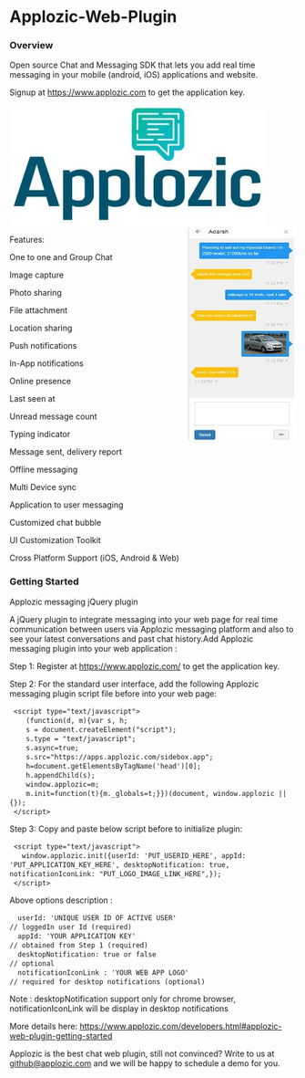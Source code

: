 # Applozic-Web-Plugin


### Overview         

Open source Chat and Messaging SDK that lets you add real time messaging in your mobile (android, iOS) applications and website.

Signup at https://www.applozic.com to get the application key.

<img  align="middle"  src="img/applozic.jpg"/>

<img align="right" src="img/webplugin.jpg" />



Features:


 One to one and Group Chat
 
 Image capture
 
 Photo sharing
 
 File attachment
 
 Location sharing
 
 Push notifications
 
 In-App notifications
 
 Online presence
 
 Last seen at 
 
 Unread message count
 
 Typing indicator
 
 Message sent, delivery report
 
 Offline messaging
 
 Multi Device sync
 
 Application to user messaging
 
 Customized chat bubble
 
 UI Customization Toolkit
 
 Cross Platform Support (iOS, Android & Web)



### Getting Started       

Applozic messaging jQuery plugin

A jQuery plugin to integrate messaging into your web page for real time communication between users via Applozic messaging platform and also to see your latest conversations and past chat history.Add Applozic messaging plugin into your web application :

Step 1: Register at https://www.applozic.com/ to get the application key.

Step 2: For the standard user interface, add the following Applozic messaging plugin script file before </head> into your web page:

     <script type="text/javascript">
        (function(d, m){var s, h;       
        s = document.createElement("script");
        s.type = "text/javascript";
        s.async=true;
        s.src="https://apps.applozic.com/sidebox.app";
        h=document.getElementsByTagName('head')[0];
        h.appendChild(s);
        window.applozic=m;
        m.init=function(t){m._globals=t;}})(document, window.applozic || {});
     </script>


Step 3: Copy and paste below script before </body> to initialize plugin:

     <script type="text/javascript">
       window.applozic.init({userId: 'PUT_USERID_HERE', appId: 'PUT_APPLICATION_KEY_HERE', desktopNotification: true,  notificationIconLink: "PUT_LOGO_IMAGE_LINK_HERE",});
     </script>


Above options description :

      userId: 'UNIQUE USER ID OF ACTIVE USER'                                   // loggedIn user Id (required)   
      appId: 'YOUR APPLICATION KEY'                                             // obtained from Step 1 (required)     
      desktopNotification: true or false                                        // optional
      notificationIconLink : 'YOUR WEB APP LOGO'                                // required for desktop notifications (optional)
 
Note : desktopNotification support only for chrome browser, notificationIconLink will be display in desktop notifications

More details here: 
https://www.applozic.com/developers.html#applozic-web-plugin-getting-started

Applozic is the best chat web plugin, still not convinced? Write to us at github@applozic.com and we will be happy to schedule a demo for you.
